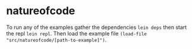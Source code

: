 # natureofcode

To run any of the examples gather the dependencies `lein deps` then start the repl `lein repl`. Then load the example file `(load-file "src/natureofcode/[path-to-example]")`.
